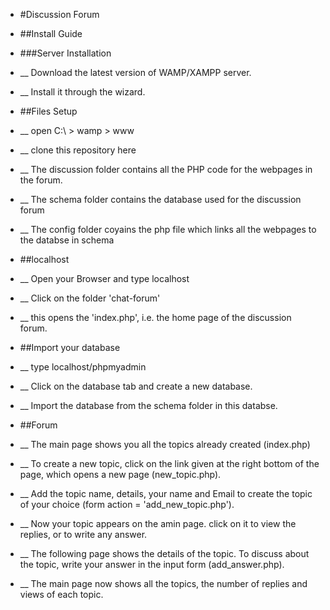 - #Discussion Forum
- ##Install Guide

- ###Server Installation
- __ Download the latest version of WAMP/XAMPP server.
- __ Install it through the wizard.

- ##Files Setup
- __ open C:\ > wamp > www
- __ clone this repository here
- __ The discussion folder contains all the PHP code for the webpages in the forum.
- __ The schema folder contains the database used for the discussion forum
- __ The config folder coyains the php file which links all the webpages to the databse in schema

- ##localhost
- __ Open your Browser and type localhost
- __ Click on the folder 'chat-forum'
- __ this opens the 'index.php', i.e. the home page of the discussion forum.

- ##Import your database
- __ type localhost/phpmyadmin
- __ Click on the database tab and create a new database.
- __ Import the database from the schema folder in this databse.

- ##Forum
- __ The main page shows you all the topics already created (index.php)
- __ To create a new topic, click on the link given at the right bottom of the page, which opens a new page (new_topic.php).
- __ Add the topic name, details, your name and Email to create the topic of your choice (form action = 'add_new_topic.php').
- __ Now your topic appears on the amin page. click on it to view the replies, or to write any answer.
- __ The following page shows the details of the topic. To discuss about the topic, write your answer in the input form (add_answer.php).
- __ The main page now shows all the topics, the number of replies and views of each topic.
